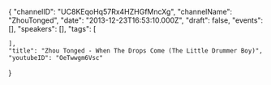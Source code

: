 {
    "channelID": "UC8KEqoHq57Rx4HZHGfMncXg",
    "channelName": "ZhouTonged",
    "date": "2013-12-23T16:53:10.000Z",
    "draft": false,
    "events": [],
    "speakers": [],
    "tags": [

    ],
    "title": "Zhou Tonged - When The Drops Come (The Little Drummer Boy)",
    "youtubeID": "OeTwwgm6Vsc"
}
